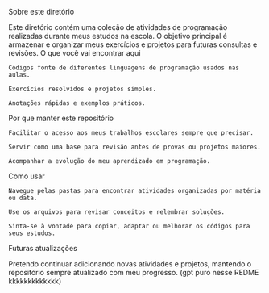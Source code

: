 Sobre este diretório

Este diretório contém uma coleção de atividades de programação realizadas durante meus estudos na escola. O objetivo principal é armazenar e organizar meus exercícios e projetos para futuras consultas e revisões.
O que você vai encontrar aqui

    Códigos fonte de diferentes linguagens de programação usados nas aulas.

    Exercícios resolvidos e projetos simples.

    Anotações rápidas e exemplos práticos.

Por que manter este repositório

    Facilitar o acesso aos meus trabalhos escolares sempre que precisar.

    Servir como uma base para revisão antes de provas ou projetos maiores.

    Acompanhar a evolução do meu aprendizado em programação.

Como usar

    Navegue pelas pastas para encontrar atividades organizadas por matéria ou data.

    Use os arquivos para revisar conceitos e relembrar soluções.

    Sinta-se à vontade para copiar, adaptar ou melhorar os códigos para seus estudos.

Futuras atualizações

Pretendo continuar adicionando novas atividades e projetos, mantendo o repositório sempre atualizado com meu progresso.
(gpt puro nesse REDME kkkkkkkkkkkkk)
